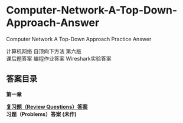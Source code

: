 # Computer-Network-A-Top-Down-Approach-Answer
Computer Network A Top-Down Approach Practice Answer


计算机网络 自顶向下方法 第六版<br/>
课后题答案 编程作业答案 Wireshark实验答案



## 答案目录

<b>第一章<b/>

[复习题（Review Questions）答案](https://github.com/jzplp/Computer-Network-A-Top-Down-Approach-Answer/blob/master/Chapter%201%20Review%20Questions%20Answers.md)
<br/>
习题（Problems）答案 (未作)
<br/>
